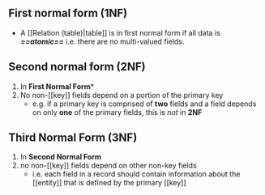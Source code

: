 ## First normal form (1NF)
- A [[Relation (table)|table]] is in first normal form if all data is ***==atomic==*** i.e. there are no multi-valued fields.

## Second normal form (2NF)
1. In **First Normal Form***
2. No non-[[key]] fields depend on a portion of the primary key
	- e.g. if a primary key is comprised of **two** fields and a field depends on only **one** of the primary fields, this is *not* in **2NF**

## Third Normal Form (3NF)
1. In **Second Normal Form**
2. no non-[[key]] fields depend on other non-key fields
	- i.e. each field in a record should contain information about the [[entity]] that is defined by the primary [[key]]